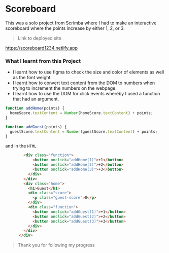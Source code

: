 # Scoreboard 

This was a solo project from Scrimba where I had to make an interactive scoreboard where the points increase by either 1, 2, or 3. 

> Link to deployed site

https://scoreboard1234.netlify.app

### What I learnt from this Project

- I learnt how to use figma to check the size and color of elements as well as the font weight.
- I learnt how to convert text content from the DOM to numbers when trying to increment the numbers on the webpage. 
- I learnt how to use the DOM for click events whereby I used a function that had an argument.

```js
function addHome(points) {
  homeScore.textContent = Number(homeScore.textContent) + points;
}

function addGuest(points) {
  guestScore.textContent = Number(guestScore.textContent) + points;
}
```
and in the `HTML` 

```html
        <div class="function">
            <button onclick="addHome(1)">+1</button>
            <button onclick="addHome(2)">+2</button>
            <button onclick="addHome(3)">+3</button>
          </div>
        </div>
        <div class="home">
          <h1>Guest</h1>
          <div class="score">
            <p class="guest-score">0</p>
          </div>
          <div class="function">
            <button onclick="addGuest(1)">+1</button>
            <button onclick="addGuest(2)">+2</button>
            <button onclick="addGuest(3)">+3</button>
          </div>
        </div>
      </div>

```

> Thank you for following my progress


